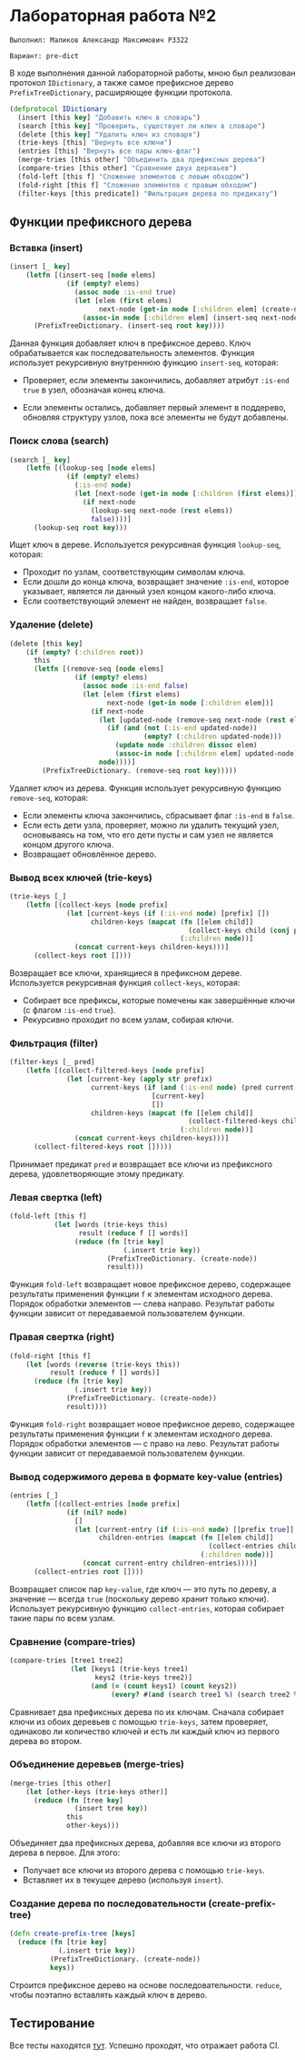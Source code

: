 # Лабораторная работа №2

```
Выполнил: Маликов Александр Максимович P3322

Вариант: pre-dict
```

В ходе выполнения данной лабораторной работы, мною был реализован протокол ```IDictionary```, а также самое префиксное дерево ```PrefixTreeDictionary```, расширяющее функции протокола.

```clojure
(defprotocol IDictionary
  (insert [this key] "Добавить ключ в словарь")
  (search [this key] "Проверить, существует ли ключ в словаре")
  (delete [this key] "Удалить ключ из словаря")
  (trie-keys [this] "Вернуть все ключи")
  (entries [this] "Вернуть все пары ключ-флаг")
  (merge-tries [this other] "Объединить два префиксных дерева")
  (compare-tries [this other] "Сравнение двух деревьев")
  (fold-left [this f] "Сложение элементов с левым обходом")
  (fold-right [this f] "Сложение элементов с правым обходом")
  (filter-keys [this predicate]) "Фильтрация дерева по предикату")
```

## Функции префиксного дерева

### Вставка (insert)
```clojure
(insert [_ key]
    (letfn [(insert-seq [node elems]
              (if (empty? elems)
                (assoc node :is-end true)
                (let [elem (first elems)
                      next-node (get-in node [:children elem] (create-node))]
                  (assoc-in node [:children elem] (insert-seq next-node (rest elems))))))]
      (PrefixTreeDictionary. (insert-seq root key))))
```
Данная функция добавляет ключ в префиксное дерево. Ключ обрабатывается как последовательность элементов.
Функция использует рекурсивную внутреннюю функцию ```insert-seq```, которая:

- Проверяет, если элементы закончились, добавляет атрибут `:is-end true` в узел, обозначая конец ключа.

- Если элементы остались, добавляет первый элемент в поддерево, обновляя структуру узлов, пока все элементы не будут добавлены.

### Поиск слова (search)
```clojure
(search [_ key]
    (letfn [(lookup-seq [node elems]
              (if (empty? elems)
                (:is-end node)
                (let [next-node (get-in node [:children (first elems)])]
                  (if next-node
                    (lookup-seq next-node (rest elems))
                    false))))]
      (lookup-seq root key)))
```
Ищет ключ в дереве. Используется рекурсивная функция `lookup-seq`, которая:

- Проходит по узлам, соответствующим символам ключа.
- Если дошли до конца ключа, возвращает значение `:is-end`, которое указывает, является ли данный узел концом какого-либо ключа.
- Если соответствующий элемент не найден, возвращает `false`.

### Удаление (delete)
```clojure
(delete [this key]
    (if (empty? (:children root))
      this
      (letfn [(remove-seq [node elems]
                (if (empty? elems)
                  (assoc node :is-end false)
                  (let [elem (first elems)
                        next-node (get-in node [:children elem])]
                    (if next-node
                      (let [updated-node (remove-seq next-node (rest elems))]
                        (if (and (not (:is-end updated-node))
                                 (empty? (:children updated-node)))
                          (update node :children dissoc elem)
                          (assoc-in node [:children elem] updated-node)))
                      node))))]
        (PrefixTreeDictionary. (remove-seq root key)))))
```
Удаляет ключ из дерева. Функция использует рекурсивную функцию `remove-seq`, которая:

- Если элементы ключа закончились, сбрасывает флаг `:is-end` в `false`.
- Если есть дети узла, проверяет, можно ли удалить текущий узел, основываясь на том, что его дети пусты и сам узел не является концом другого ключа.
- Возвращает обновлённое дерево.

### Вывод всех ключей (trie-keys)
```clojure
(trie-keys [_]
    (letfn [(collect-keys [node prefix]
              (let [current-keys (if (:is-end node) [prefix] [])
                    children-keys (mapcat (fn [[elem child]]
                                            (collect-keys child (conj prefix elem)))
                                          (:children node))]
                (concat current-keys children-keys)))]
      (collect-keys root [])))
```

Возвращает все ключи, хранящиеся в префиксном дереве. Используется рекурсивная функция `collect-keys`, которая:

- Собирает все префиксы, которые помечены как завершённые ключи (с флагом `:is-end` `true`).
- Рекурсивно проходит по всем узлам, собирая ключи.

### Фильтрация (filter)
```clojure
(filter-keys [_ pred]
    (letfn [(collect-filtered-keys [node prefix]
              (let [current-key (apply str prefix)
                    current-keys (if (and (:is-end node) (pred current-key))
                                   [current-key]
                                   [])
                    children-keys (mapcat (fn [[elem child]]
                                            (collect-filtered-keys child (conj prefix elem)))
                                          (:children node))]
                (concat current-keys children-keys)))]
      (collect-filtered-keys root []))))
```
Принимает предикат `pred` и возвращает все ключи из префиксного дерева, удовлетворяющие этому предикату.


### Левая свертка (left)
```clojure
(fold-left [this f]
           (let [words (trie-keys this)
                 result (reduce f [] words)]
                (reduce (fn [trie key]
                            (.insert trie key))
                        (PrefixTreeDictionary. (create-node))
                        result)))
```
Функция `fold-left` возвращает новое префиксное дерево, содержащее результаты применения функции `f` к элементам исходного дерева. Порядок обработки элементов — слева направо.
Результат работы функции зависит от передаваемой пользователем функции.

### Правая свертка (right)
```clojure
(fold-right [this f]
    (let [words (reverse (trie-keys this))
          result (reduce f [] words)]
      (reduce (fn [trie key]
                (.insert trie key))
              (PrefixTreeDictionary. (create-node))
              result))))
```
Функция `fold-right` возвращает новое префиксное дерево, содержащее результаты применения функции `f` к элементам исходного дерева. Порядок обработки элементов — с право на лево.
Результат работы функции зависит от передаваемой пользователем функции.
### Вывод содержимого дерева в формате key-value (entries)
```clojure
(entries [_]
    (letfn [(collect-entries [node prefix]
              (if (nil? node)
                []
                (let [current-entry (if (:is-end node) [[prefix true]] [])
                      children-entries (mapcat (fn [[elem child]]
                                                 (collect-entries child (conj prefix elem)))
                                               (:children node))]
                  (concat current-entry children-entries))))]
      (collect-entries root [])))
```
Возвращает список пар `key-value`, где ключ — это путь по дереву, а значение — всегда `true` (поскольку дерево хранит только ключи). Использует рекурсивную функцию `collect-entries`, которая собирает такие пары по всем узлам.

### Сравнение (compare-tries)
```clojure
(compare-tries [tree1 tree2]
               (let [keys1 (trie-keys tree1)
                     keys2 (trie-keys tree2)]
                    (and (= (count keys1) (count keys2))
                         (every? #(and (search tree1 %) (search tree2 %)) keys1))))
```
Сравнивает два префиксных дерева по их ключам. Сначала собирает ключи из обоих деревьев с помощью `trie-keys`, затем проверяет, одинаково ли количество ключей и есть ли каждый ключ из первого дерева во втором.

### Объединение деревьев (merge-tries)
```clojure
(merge-tries [this other]
    (let [other-keys (trie-keys other)]
      (reduce (fn [tree key]
                (insert tree key))
              this
              other-keys)))
```
Объединяет два префиксных дерева, добавляя все ключи из второго дерева в первое. Для этого:

- Получает все ключи из второго дерева с помощью `trie-keys`.
- Вставляет их в текущее дерево (используя `insert`).

### Создание дерева по последовательности (create-prefix-tree)
```clojure
(defn create-prefix-tree [keys]
  (reduce (fn [trie key]
            (.insert trie key))
          (PrefixTreeDictionary. (create-node))
          keys))
```
Строится префиксное дерево на основе последовательности. `reduce`, чтобы поэтапно вставлять каждый ключ в дерево.

## Тестирование

Все тесты находятся [тут](lab2/test/).
Успешно проходят, что отражает работа CI.



